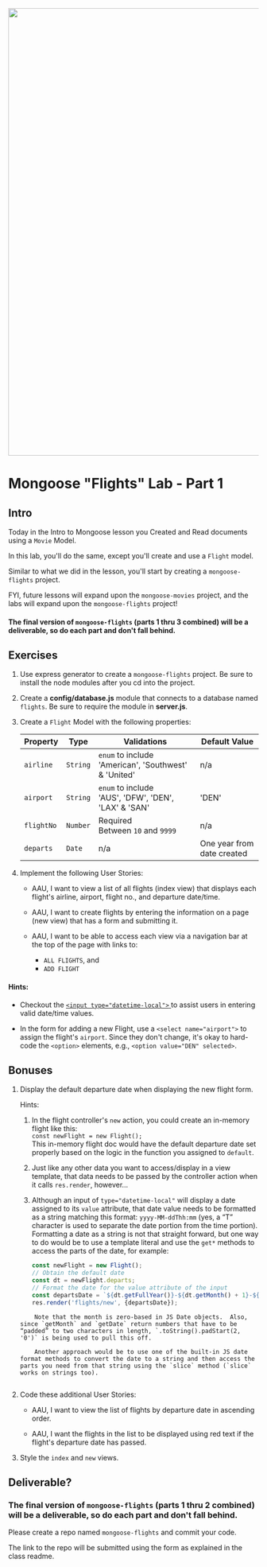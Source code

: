 
<img src="https://i.imgur.com/Y74xxoD.jpg" width="900">

# Mongoose "Flights" Lab - Part 1

## Intro

Today in the Intro to Mongoose lesson you Created and Read documents using a `Movie` Model.

In this lab, you'll do the same, except you'll create and use a `Flight` model.

Similar to what we did in the lesson, you'll start by creating a `mongoose-flights` project.

FYI, future lessons will expand upon the `mongoose-movies` project, and the labs will expand upon the `mongoose-flights` project!

#### The final version of `mongoose-flights` (parts 1 thru 3 combined) will be a deliverable, so do each part and don't fall behind.

## Exercises

1. Use express generator to create a `mongoose-flights` project. Be sure to install the node modules after you cd into the project.

2. Create a **config/database.js** module that connects to a database named `flights`. Be sure to require the module in **server.js**.

3. Create a `Flight` Model with the following properties:

	| Property | Type | Validations | Default Value |
	|---|---|---|---|
	| `airline`| `String`| `enum` to include 'American', 'Southwest' & 'United' | n/a | 
	| `airport`| `String`| `enum` to include<br>'AUS', 'DFW', 'DEN', 'LAX' & 'SAN' | 'DEN' |
	| `flightNo`| `Number`| Required<br>Between `10` and `9999` | n/a | 
	| `departs`| `Date`| n/a | One year from date created | 

4. Implement the following User Stories:
	- AAU, I want to view a list of all flights (index view) that displays each flight's airline, airport, flight no., and departure date/time.
	
	- AAU, I want to create flights by entering the information on a page (new view) that has a form and submitting it.

	- AAU, I want to be able to access each view via a navigation bar at the top of the page with links to:
		- `ALL FLIGHTS`, and
		- `ADD FLIGHT`

#### Hints:

- Checkout the [`<input type="datetime-local">`
](https://developer.mozilla.org/en-US/docs/Web/HTML/Element/input/datetime-local) to assist users in entering valid date/time values.

- In the form for adding a new Flight, use a `<select name="airport">` to assign the flight's `airport`. Since they don't change, it's okay to hard-code the `<option>` elements, e.g., `<option value="DEN" selected>`.

## Bonuses

1. Display the default departure date when displaying the new flight form.

	Hints:
	1. In the flight controller's `new` action, you could create an in-memory flight like this:<br>`const newFlight = new Flight();`<br>  This in-memory flight doc would have the default departure date set properly based on the logic in the function you assigned to `default`.
	2. Just like any other data you want to access/display in a view template, that data needs to be passed by the controller action when it calls `res.render`, however…
	3. Although an input of `type="datetime-local"` will display a date assigned to its `value` attribute, that date value needs to be formatted as a string matching this format: `yyyy-MM-ddThh:mm` (yes, a “T” character is used to separate the date portion from the time portion).  Formatting a date as a string is not that straight forward, but one way to do would be to use a template literal and use the `get*` methods to access the parts of the date, for example:<br>

		```js
		const newFlight = new Flight();
		// Obtain the default date
		const dt = newFlight.departs;
		// Format the date for the value attribute of the input
		const departsDate = `${dt.getFullYear()}-${dt.getMonth() + 1}-${dt.getDate()}T${dt.getHours().toString().padStart(2, '0')}:${dt.getMinutes().toString().padStart(2, '0')}`;
		res.render('flights/new', {departsDate});
	```
		Note that the month is zero-based in JS Date objects.  Also, since `getMonth` and `getDate` return numbers that have to be “padded” to two characters in length, `.toString().padStart(2, '0')` is being used to pull this off.
		
		Another approach would be to use one of the built-in JS date format methods to convert the date to a string and then access the parts you need from that string using the `slice` method (`slice` works on strings too).


2. Code these additional User Stories:
	- AAU, I want to view the list of flights by departure date in ascending order.
	
	- AAU, I want the flights in the list to be displayed using red text if the flight's departure date has passed.

3. Style the `index` and `new` views.

## Deliverable?

### The final version of `mongoose-flights` (parts 1 thru 2 combined) will be a deliverable, so do each part and don't fall behind.

Please create a repo named `mongoose-flights` and commit your code.

The link to the repo will be submitted using the form as explained in the class readme.